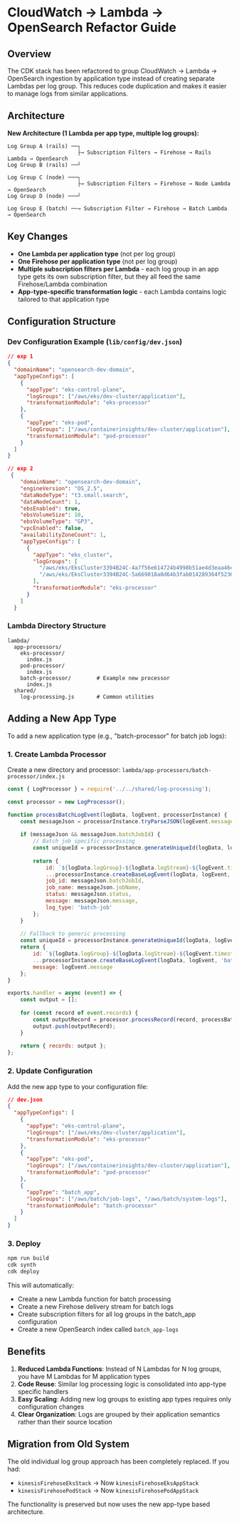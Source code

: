 # CloudWatch → Lambda → OpenSearch Refactor Guide

## Overview

The CDK stack has been refactored to group CloudWatch → Lambda → OpenSearch ingestion by application type instead of creating separate Lambdas per log group. This reduces code duplication and makes it easier to manage logs from similar applications.

## Architecture

**New Architecture (1 Lambda per app type, multiple log groups):**

```
Log Group A (rails) ──┐
                      ├→ Subscription Filters → Firehose → Rails Lambda → OpenSearch
Log Group B (rails) ──┘

Log Group C (node) ───┐
                      ├→ Subscription Filters → Firehose → Node Lambda → OpenSearch  
Log Group D (node) ───┘

Log Group E (batch) ──→ Subscription Filter → Firehose → Batch Lambda → OpenSearch
```

## Key Changes

- **One Lambda per application type** (not per log group)
- **One Firehose per application type** (not per log group)  
- **Multiple subscription filters per Lambda** - each log group in an app type gets its own subscription filter, but they all feed the same Firehose/Lambda combination
- **App-type-specific transformation logic** - each Lambda contains logic tailored to that application type

## Configuration Structure

### Dev Configuration Example (`lib/config/dev.json`)

```json
// exp 1
{
  "domainName": "opensearch-dev-domain",
  "appTypeConfigs": [
    {
      "appType": "eks-control-plane",
      "logGroups": ["/aws/eks/dev-cluster/application"],
      "transformationModule": "eks-processor"
    },
    {
      "appType": "eks-pod", 
      "logGroups": ["/aws/containerinsights/dev-cluster/application"],
      "transformationModule": "pod-processor"
    }
  ]
}

// exp 2
 {
    "domainName": "opensearch-dev-domain",
    "engineVersion": "OS_2.5",
    "dataNodeType": "t3.small.search",
    "dataNodeCount": 1,
    "ebsEnabled": true,
    "ebsVolumeSize": 10,
    "ebsVolumeType": "GP3",
    "vpcEnabled": false,
    "availabilityZoneCount": 1,
    "appTypeConfigs": [
      {
        "appType": "eks_cluster",
        "logGroups": [
          "/aws/eks/EksCluster3394B24C-4a7f56e614724b4998b51ae4d3eaa46c/cluster",
          "/aws/eks/EksCluster3394B24C-5a669018a0d64b3fab014289364f5236/cluster"
        ],
        "transformationModule": "eks-processor"
      }
    ]
  }
```

### Lambda Directory Structure

```
lambda/
  app-processors/
    eks-processor/
      index.js
    pod-processor/
      index.js
    batch-processor/        # Example new processor
      index.js
  shared/
    log-processing.js       # Common utilities
```

## Adding a New App Type

To add a new application type (e.g., "batch-processor" for batch job logs):

### 1. Create Lambda Processor

Create a new directory and processor: `lambda/app-processors/batch-processor/index.js`

```javascript
const { LogProcessor } = require('../../shared/log-processing');

const processor = new LogProcessor();

function processBatchLogEvent(logData, logEvent, processorInstance) {
    const messageJson = processorInstance.tryParseJSON(logEvent.message);
    
    if (messageJson && messageJson.batchJobId) {
        // Batch job specific processing
        const uniqueId = processorInstance.generateUniqueId(logData, logEvent, messageJson.batchJobId);
        
        return {
            id: `${logData.logGroup}-${logData.logStream}-${logEvent.timestamp}-${uniqueId}`,
            ...processorInstance.createBaseLogEvent(logData, logEvent, 'batch-job'),
            job_id: messageJson.batchJobId,
            job_name: messageJson.jobName,
            status: messageJson.status,
            message: messageJson.message,
            log_type: 'batch-job'
        };
    }
    
    // Fallback to generic processing
    const uniqueId = processorInstance.generateUniqueId(logData, logEvent, logEvent.message);
    return {
        id: `${logData.logGroup}-${logData.logStream}-${logEvent.timestamp}-${uniqueId}`,
        ...processorInstance.createBaseLogEvent(logData, logEvent, 'batch-raw'),
        message: logEvent.message
    };
}

exports.handler = async (event) => {
    const output = [];
    
    for (const record of event.records) {
        const outputRecord = processor.processRecord(record, processBatchLogEvent);
        output.push(outputRecord);
    }
    
    return { records: output };
};
```

### 2. Update Configuration

Add the new app type to your configuration file:

```json
// dev.json
{
  "appTypeConfigs": [
    {
      "appType": "eks-control-plane",
      "logGroups": ["/aws/eks/dev-cluster/application"],
      "transformationModule": "eks-processor"
    },
    {
      "appType": "eks-pod",
      "logGroups": ["/aws/containerinsights/dev-cluster/application"], 
      "transformationModule": "pod-processor"
    },
    {
      "appType": "batch_app",
      "logGroups": ["/aws/batch/job-logs", "/aws/batch/system-logs"],
      "transformationModule": "batch-processor"
    }
  ]
}
```

### 3. Deploy

```bash
npm run build
cdk synth
cdk deploy
```

This will automatically:
- Create a new Lambda function for batch processing
- Create a new Firehose delivery stream for batch logs  
- Create subscription filters for all log groups in the batch_app configuration
- Create a new OpenSearch index called `batch_app-logs`

## Benefits

1. **Reduced Lambda Functions**: Instead of N Lambdas for N log groups, you have M Lambdas for M application types
2. **Code Reuse**: Similar log processing logic is consolidated into app-type specific handlers
3. **Easy Scaling**: Adding new log groups to existing app types requires only configuration changes
4. **Clear Organization**: Logs are grouped by their application semantics rather than their source location

## Migration from Old System

The old individual log group approach has been completely replaced. If you had:
- `kinesisFirehoseEksStack` → Now `kinesisFirehoseEksAppStack`  
- `kinesisFirehosePodStack` → Now `kinesisFirehosePodAppStack`

The functionality is preserved but now uses the new app-type based architecture.